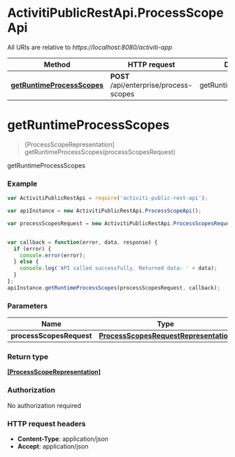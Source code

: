 # ActivitiPublicRestApi.ProcessScopeApi

All URIs are relative to *https://localhost:8080/activiti-app*

Method | HTTP request | Description
------------- | ------------- | -------------
[**getRuntimeProcessScopes**](ProcessScopeApi.md#getRuntimeProcessScopes) | **POST** /api/enterprise/process-scopes | getRuntimeProcessScopes


<a name="getRuntimeProcessScopes"></a>
# **getRuntimeProcessScopes**
> [ProcessScopeRepresentation] getRuntimeProcessScopes(processScopesRequest)

getRuntimeProcessScopes

### Example
```javascript
var ActivitiPublicRestApi = require('activiti-public-rest-api');

var apiInstance = new ActivitiPublicRestApi.ProcessScopeApi();

var processScopesRequest = new ActivitiPublicRestApi.ProcessScopesRequestRepresentation(); // ProcessScopesRequestRepresentation | processScopesRequest


var callback = function(error, data, response) {
  if (error) {
    console.error(error);
  } else {
    console.log('API called successfully. Returned data: ' + data);
  }
};
apiInstance.getRuntimeProcessScopes(processScopesRequest, callback);
```

### Parameters

Name | Type | Description  | Notes
------------- | ------------- | ------------- | -------------
 **processScopesRequest** | [**ProcessScopesRequestRepresentation**](ProcessScopesRequestRepresentation.md)| processScopesRequest | 

### Return type

[**[ProcessScopeRepresentation]**](ProcessScopeRepresentation.md)

### Authorization

No authorization required

### HTTP request headers

 - **Content-Type**: application/json
 - **Accept**: application/json

